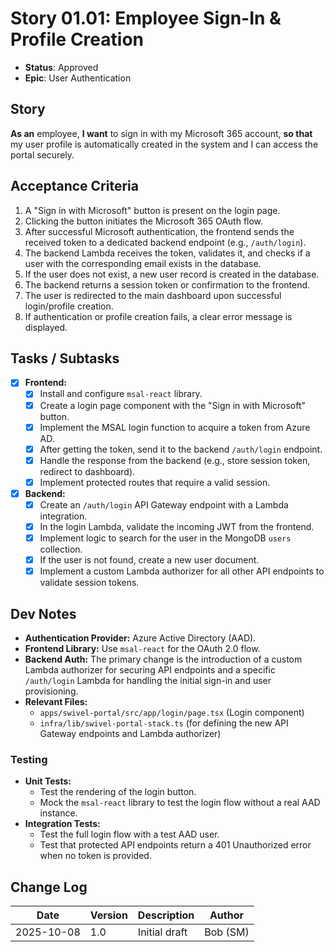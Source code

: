 # Story 01.01: Employee Sign-In & Profile Creation

- **Status**: Approved
- **Epic**: User Authentication

## Story

**As an** employee,
**I want** to sign in with my Microsoft 365 account,
**so that** my user profile is automatically created in the system and I can access the portal securely.

## Acceptance Criteria

1.  A "Sign in with Microsoft" button is present on the login page.
2.  Clicking the button initiates the Microsoft 365 OAuth flow.
3.  After successful Microsoft authentication, the frontend sends the received token to a dedicated backend endpoint (e.g., `/auth/login`).
4.  The backend Lambda receives the token, validates it, and checks if a user with the corresponding email exists in the database.
5.  If the user does not exist, a new user record is created in the database.
6.  The backend returns a session token or confirmation to the frontend.
7.  The user is redirected to the main dashboard upon successful login/profile creation.
8.  If authentication or profile creation fails, a clear error message is displayed.

## Tasks / Subtasks

- [x] **Frontend:**
  - [x] Install and configure `msal-react` library.
  - [x] Create a login page component with the "Sign in with Microsoft" button.
  - [x] Implement the MSAL login function to acquire a token from Azure AD.
  - [x] After getting the token, send it to the backend `/auth/login` endpoint.
  - [x] Handle the response from the backend (e.g., store session token, redirect to dashboard).
  - [x] Implement protected routes that require a valid session.
- [x] **Backend:**
  - [x] Create an `/auth/login` API Gateway endpoint with a Lambda integration.
  - [x] In the login Lambda, validate the incoming JWT from the frontend.
  - [x] Implement logic to search for the user in the MongoDB `users` collection.
  - [x] If the user is not found, create a new user document.
  - [x] Implement a custom Lambda authorizer for all other API endpoints to validate session tokens.

## Dev Notes

- **Authentication Provider:** Azure Active Directory (AAD).
- **Frontend Library:** Use `msal-react` for the OAuth 2.0 flow.
- **Backend Auth:** The primary change is the introduction of a custom Lambda authorizer for securing API endpoints and a specific `/auth/login` Lambda for handling the initial sign-in and user provisioning.
- **Relevant Files:**
  - `apps/swivel-portal/src/app/login/page.tsx` (Login component)
  - `infra/lib/swivel-portal-stack.ts` (for defining the new API Gateway endpoints and Lambda authorizer)

### Testing

- **Unit Tests:**
  - Test the rendering of the login button.
  - Mock the `msal-react` library to test the login flow without a real AAD instance.
- **Integration Tests:**
  - Test the full login flow with a test AAD user.
  - Test that protected API endpoints return a 401 Unauthorized error when no token is provided.

## Change Log

| Date       | Version | Description   | Author   |
| ---------- | ------- | ------------- | -------- |
| 2025-10-08 | 1.0     | Initial draft | Bob (SM) |
